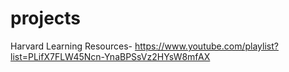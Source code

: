 # projects

Harvard Learning Resources-
https://www.youtube.com/playlist?list=PLifX7FLW45Ncn-YnaBPSsVz2HYsW8mfAX
